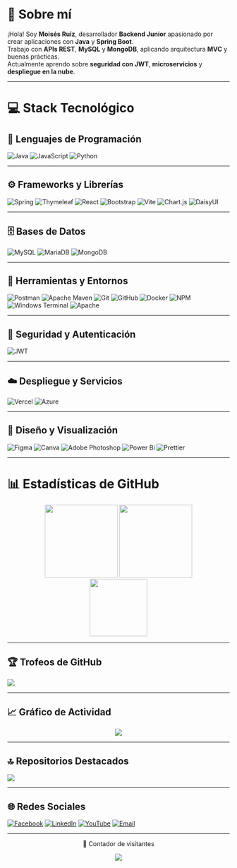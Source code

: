 # 💫 Sobre mí
¡Hola! Soy **Moisés Ruíz**, desarrollador **Backend Junior** apasionado por crear aplicaciones con **Java** y **Spring Boot**.  
Trabajo con **APIs REST**, **MySQL** y **MongoDB**, aplicando arquitectura **MVC** y buenas prácticas.  
Actualmente aprendo sobre **seguridad con JWT**, **microservicios** y **despliegue en la nube**.

---

# 💻 Stack Tecnológico

## 🧠 Lenguajes de Programación
![Java](https://img.shields.io/badge/java-%23ED8B00.svg?style=for-the-badge&logo=openjdk&logoColor=white)
![JavaScript](https://img.shields.io/badge/javascript-%23323330.svg?style=for-the-badge&logo=javascript&logoColor=%23F7DF1E)
![Python](https://img.shields.io/badge/python-3670A0?style=for-the-badge&logo=python&logoColor=ffdd54)

---

## ⚙️ Frameworks y Librerías
![Spring](https://img.shields.io/badge/spring-%236DB33F.svg?style=for-the-badge&logo=spring&logoColor=white)
![Thymeleaf](https://img.shields.io/badge/Thymeleaf-%23005C0F.svg?style=for-the-badge&logo=Thymeleaf&logoColor=white)
![React](https://img.shields.io/badge/react-%2320232a.svg?style=for-the-badge&logo=react&logoColor=%2361DAFB)
![Bootstrap](https://img.shields.io/badge/bootstrap-%238511FA.svg?style=for-the-badge&logo=bootstrap&logoColor=white)
![Vite](https://img.shields.io/badge/vite-%23646CFF.svg?style=for-the-badge&logo=vite&logoColor=white)
![Chart.js](https://img.shields.io/badge/chart.js-F5788D.svg?style=for-the-badge&logo=chart.js&logoColor=white)
![DaisyUI](https://img.shields.io/badge/daisyui-5A0EF8?style=for-the-badge&logo=daisyui&logoColor=white)

---

## 🗄️ Bases de Datos
![MySQL](https://img.shields.io/badge/mysql-4479A1.svg?style=for-the-badge&logo=mysql&logoColor=white)
![MariaDB](https://img.shields.io/badge/MariaDB-003545?style=for-the-badge&logo=mariadb&logoColor=white)
![MongoDB](https://img.shields.io/badge/MongoDB-%234ea94b.svg?style=for-the-badge&logo=mongodb&logoColor=white)

---

## 🧰 Herramientas y Entornos
![Postman](https://img.shields.io/badge/Postman-FF6C37?style=for-the-badge&logo=postman&logoColor=white)
![Apache Maven](https://img.shields.io/badge/Apache%20Maven-C71A36?style=for-the-badge&logo=Apache%20Maven&logoColor=white)
![Git](https://img.shields.io/badge/git-%23F05033.svg?style=for-the-badge&logo=git&logoColor=white)
![GitHub](https://img.shields.io/badge/github-%23121011.svg?style=for-the-badge&logo=github&logoColor=white)
![Docker](https://img.shields.io/badge/docker-%230db7ed.svg?style=for-the-badge&logo=docker&logoColor=white)
![NPM](https://img.shields.io/badge/NPM-%23CB3837.svg?style=for-the-badge&logo=npm&logoColor=white)
![Windows Terminal](https://img.shields.io/badge/Windows%20Terminal-%234D4D4D.svg?style=for-the-badge&logo=windows-terminal&logoColor=white)
![Apache](https://img.shields.io/badge/apache-%23D42029.svg?style=for-the-badge&logo=apache&logoColor=white)

---

## 🔐 Seguridad y Autenticación
![JWT](https://img.shields.io/badge/JWT-black?style=for-the-badge&logo=JSON%20web%20tokens)

---

## ☁️ Despliegue y Servicios
![Vercel](https://img.shields.io/badge/vercel-%23000000.svg?style=for-the-badge&logo=vercel&logoColor=white)
![Azure](https://img.shields.io/badge/azure-%230072C6.svg?style=for-the-badge&logo=microsoftazure&logoColor=white)

---

## 🎨 Diseño y Visualización
![Figma](https://img.shields.io/badge/figma-%23F24E1E.svg?style=for-the-badge&logo=figma&logoColor=white)
![Canva](https://img.shields.io/badge/Canva-%2300C4CC.svg?style=for-the-badge&logo=Canva&logoColor=white)
![Adobe Photoshop](https://img.shields.io/badge/adobe%20photoshop-%2331A8FF.svg?style=for-the-badge&logo=adobe%20photoshop&logoColor=white)
![Power Bi](https://img.shields.io/badge/power_bi-F2C811?style=for-the-badge&logo=powerbi&logoColor=black)
![Prettier](https://img.shields.io/badge/prettier-%23F7B93E.svg?style=for-the-badge&logo=prettier&logoColor=black)

---

# 📊 Estadísticas de GitHub

<div align="center">

  <img src="https://github-readme-stats.vercel.app/api?username=MoisesRuSo2004&theme=github_dark&hide_border=true&include_all_commits=false&count_private=true" height="165px"/>
  <img src="https://nirzak-streak-stats.vercel.app/?user=MoisesRuSo2004&theme=github_dark&hide_border=true" height="165px"/>

  <br/>
  <img src="https://github-readme-stats.vercel.app/api/top-langs/?username=MoisesRuSo2004&theme=github_dark&hide_border=true&include_all_commits=false&count_private=true&layout=compact" height="130px"/>

</div>

---

## 🏆 Trofeos de GitHub
![](https://github-profile-trophy.vercel.app/?username=MoisesRuSo2004&theme=gruvbox&no-frame=true&no-bg=false&margin-w=4)

---

## 📈 Gráfico de Actividad
<div align="center">
  <img src="https://github-readme-activity-graph.vercel.app/graph?username=MoisesRuSo2004&bg_color=212121&color=ffffff&line=404db0&point=ffcd42&area=true&hide_border=true" />
</div>

---

## 🔝 Repositorios Destacados
![](https://github-contributor-stats.vercel.app/api?username=MoisesRuSo2004&limit=5&theme=dark&combine_all_yearly_contributions=true)

---

## 🌐 Redes Sociales
[![Facebook](https://img.shields.io/badge/Facebook-%231877F2.svg?logo=Facebook&logoColor=white)](https://www.facebook.com/moisesruizmusic)
[![LinkedIn](https://img.shields.io/badge/LinkedIn-%230077B5.svg?logo=linkedin&logoColor=white)](https://www.linkedin.com/in/moises-ruiz-sorac%C3%A1-a6110a352/)
[![YouTube](https://img.shields.io/badge/YouTube-%23FF0000.svg?logo=YouTube&logoColor=white)](https://www.youtube.com/@moisesruiz6037/videos)
[![Email](https://img.shields.io/badge/Email-D14836?logo=gmail&logoColor=white)](mailto:moisesruizruizsoraca@gmail.com)

---

<div align="center">
  <p>👀 Contador de visitantes</p>
  <img src="https://visitor-badge.laobi.icu/badge?page_id=MoisesRuSo2004"/>
</div>

<!-- Creado con ❤️ por Moisés Ruíz -->

